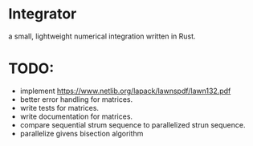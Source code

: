 # Integrator

a small, lightweight numerical integration written in Rust.

# TODO:

- implement https://www.netlib.org/lapack/lawnspdf/lawn132.pdf
- better error handling for matrices.
- write tests for matrices.
- write documentation for matrices.
- compare sequential strum sequence to parallelized strun sequence.
- parallelize givens bisection algorithm
